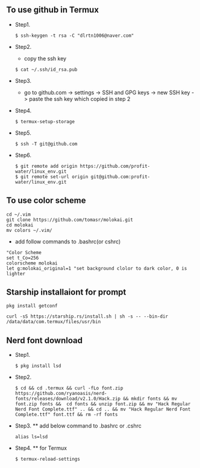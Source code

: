 ## To use github in Termux

* Step1.
    ```
    $ ssh-keygen -t rsa -C "dlrtn1006@naver.com"
    ```

* Step2.
    + copy the ssh key
    ```
    $ cat ~/.ssh/id_rsa.pub
    ```

* Step3.
    + go to github.com -> settings -> SSH and GPG keys -> new SSH key
    -> paste the ssh key which copied in step 2

* Step4.
    ```
    $ termux-setup-storage
    ```

* Step5.
    ```
    $ ssh -T git@github.com
    ```

* Step6.
    ```
    $ git remote add origin https://github.com/profit-water/linux_env.git
    $ git remote set-url origin git@github.com:profit-water/linux_env.git
    ```

## To use color scheme

```
cd ~/.vim
git clone https://github.com/tomasr/molokai.git
cd molokai
mv colors ~/.vim/
```

* add follow commands to .bashrc(or cshrc)
```
"Color Scheme
set t_Co=256
colorscheme molokai
let g:molokai_original=1 "set background clolor to dark color, 0 is lighter
```

## Starship installaiont for prompt

```
pkg install getconf
```
```
curl -sS https://starship.rs/install.sh | sh -s -- --bin-dir /data/data/com.termux/files/usr/bin
```

## Nerd font download
* Step1.
    ```
    $ pkg install lsd
    ```
* Step2.
    ```
    $ cd && cd .termux && curl -fLo font.zip https://github.com/ryanoasis/nerd-fonts/releases/download/v2.1.0/Hack.zip && mkdir fonts && mv font.zip fonts &&  cd fonts && unzip font.zip && mv "Hack Regular Nerd Font Complete.ttf" .. && cd .. && mv "Hack Regular Nerd Font Complete.ttf" font.ttf && rm -rf fonts
    ```
* Step3.
    ** add below command to .bashrc or .cshrc
    ```
    alias ls=lsd
    ```
* Step4.
    ** for Termux
    ```
    $ termux-reload-settings
    ```
